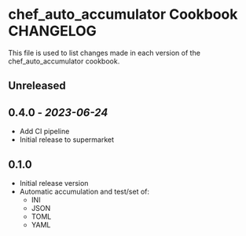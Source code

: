 # chef_auto_accumulator Cookbook CHANGELOG

This file is used to list changes made in each version of the chef_auto_accumulator cookbook.

## Unreleased

## 0.4.0 - *2023-06-24*

- Add CI pipeline
- Initial release to supermarket

## 0.1.0

- Initial release version
- Automatic accumulation and test/set of:
  - INI
  - JSON
  - TOML
  - YAML
